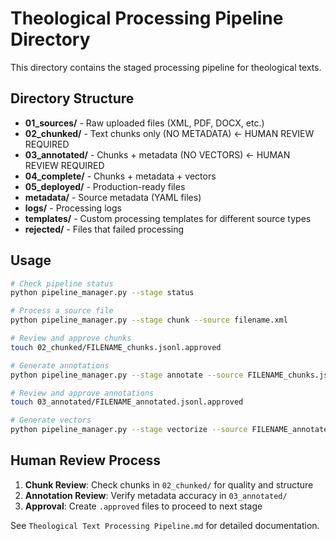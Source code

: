 # Theological Processing Pipeline Directory

This directory contains the staged processing pipeline for theological texts.

## Directory Structure

- **01_sources/** - Raw uploaded files (XML, PDF, DOCX, etc.)
- **02_chunked/** - Text chunks only (NO METADATA) ← HUMAN REVIEW REQUIRED
- **03_annotated/** - Chunks + metadata (NO VECTORS) ← HUMAN REVIEW REQUIRED  
- **04_complete/** - Chunks + metadata + vectors
- **05_deployed/** - Production-ready files
- **metadata/** - Source metadata (YAML files)
- **logs/** - Processing logs
- **templates/** - Custom processing templates for different source types
- **rejected/** - Files that failed processing

## Usage

```bash
# Check pipeline status
python pipeline_manager.py --stage status

# Process a source file
python pipeline_manager.py --stage chunk --source filename.xml

# Review and approve chunks
touch 02_chunked/FILENAME_chunks.jsonl.approved

# Generate annotations
python pipeline_manager.py --stage annotate --source FILENAME_chunks.jsonl

# Review and approve annotations
touch 03_annotated/FILENAME_annotated.jsonl.approved

# Generate vectors
python pipeline_manager.py --stage vectorize --source FILENAME_annotated.jsonl
```

## Human Review Process

1. **Chunk Review**: Check chunks in `02_chunked/` for quality and structure
2. **Annotation Review**: Verify metadata accuracy in `03_annotated/`
3. **Approval**: Create `.approved` files to proceed to next stage

See `Theological Text Processing Pipeline.md` for detailed documentation.

